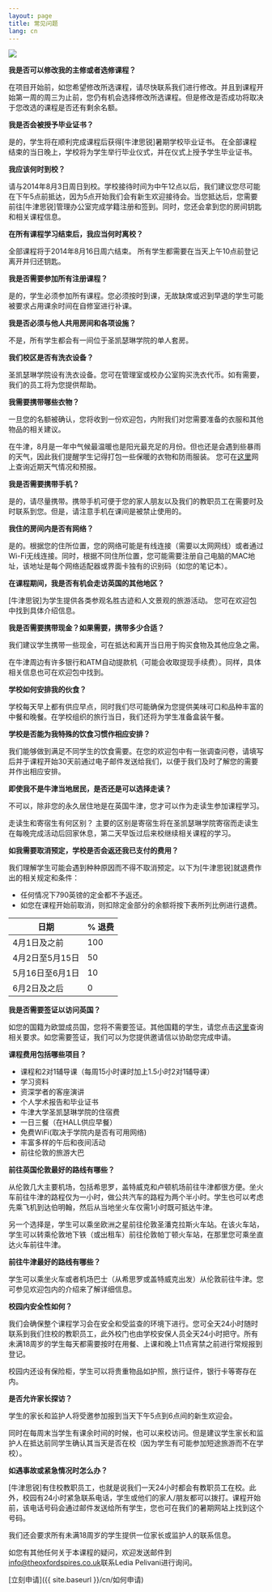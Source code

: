 ```yaml
---
layout: page
title: 常见问题
lang: cn
---
```


![](https://dl.dropboxusercontent.com/u/516841/GlobalME/sp6.jpg)

**我是否可以修改我的主修或者选修课程？**

在项目开始前，如您希望修改所选课程，请尽快联系我们进行修改。并且到课程开始第一周的周三为止前，您仍有机会选择修改所选课程。但是修改是否成功将取决于您改选的课程是否还有剩余名额。

**我是否会被授予毕业证书？**

是的，学生将在顺利完成课程后获得[牛津思锐]暑期学校毕业证书。 在全部课程结束的当日晚上，学校将为学生举行毕业仪式，并在仪式上授予学生毕业证书。

**我应该何时到校？**

请与2014年8月3日周日到校。学校接待时间为中午12点以后，我们建议您尽可能在下午5点前抵达，因为5点开始我们会有新生欢迎接待会。当您抵达后，您需要前往[牛津思锐]管理办公室完成学籍注册和签到。同时，您还会拿到您的房间钥匙和相关课程信息。

**在所有课程学习结束后，我应当何时离校？**

全部课程将于2014年8月16日周六结束。 所有学生都需要在当天上午10点前登记离开并归还钥匙。

**我是否需要参加所有注册课程？**

是的，学生必须参加所有课程。您必须按时到课，无故缺席或迟到早退的学生可能被要求占用课余时间在自修室进行补课。

**我是否必须与他人共用房间和各项设施？**

不是，所有学生都会有一间位于圣凯瑟琳学院的单人套房。

**我们校区是否有洗衣设备？**

圣凯瑟琳学院设有洗衣设备。您可在管理室或校办公室购买洗衣代币。如有需要，我们的员工将为您提供帮助。

**我需要携带哪些衣物？**

一旦您的名额被确认，您将收到一份欢迎包，内附我们对您需要准备的衣服和其他物品的相关建议。

在牛津，8月是一年中气候最温暖也是阳光最充足的月份。但也还是会遇到些暴雨的天气，因此我们提醒学生记得打包一些保暖的衣物和防雨服装。 您可在[这里](http://www.uk.weather.com)网上查询近期天气情况和预报。

**我是否需要携带手机？**

是的，请尽量携带。携带手机可便于您的家人朋友以及我们的教职员工在需要时及时联系到您。但是，请注意手机在课间是被禁止使用的。

**我住的房间内是否有网络？**

是的。根据您的住所位置，您的网络可能是有线连接（需要以太网网线）或者通过Wi-Fi无线连接。同时，根据不同住所位置，您可能需要注册自己电脑的MAC地址，该地址是每个网络适配器或界面卡独有的识别码（如您的笔记本）。 

**在课程期间，我是否有机会走访英国的其他地区？**

[牛津思锐]为学生提供各类参观名胜古迹和人文景观的旅游活动。 您可在欢迎包中找到具体介绍信息。

**我是否需要携带现金？如果需要，携带多少合适？**

我们建议学生携带一些现金，可在抵达和离开当日用于购买食物及其他应急之需。

在牛津周边有许多银行和ATM自动提款机（可能会收取提现手续费）。同样，具体相关信息也可在欢迎包中找到。

**学校如何安排我的伙食？**

学校每天早上都有供应早点，同时我们尽可能确保为您提供美味可口和品种丰富的中餐和晚餐。在学校组织的旅行当日，我们还将为学生准备盒装午餐。 

**学校是否能为我特殊的饮食习惯作相应安排？**

我们能够做到满足不同学生的饮食需要。在您的欢迎包中有一张调查问卷，请填写后并于课程开始30天前通过电子邮件发送给我们，以便于我们及时了解您的需要并作出相应安排。

**即使我不是牛津当地居民，是否还是可以选择走读？**

不可以，除非您的永久居住地是在英国牛津，您才可以作为走读生参加课程学习。

走读生和寄宿生有何区别？ 主要的区别是寄宿生将在圣凯瑟琳学院寄宿而走读生在每晚完成活动后回家休息，第二天早饭过后来校继续相关课程的学习。

**如我需要取消预定，学校是否会返还我已支付的费用？**

我们理解学生可能会遇到种种原因而不得不取消预定。以下为[牛津思锐]就退费作出的相关规定和条件：

- 任何情况下790英镑的定金都不予返还。
- 如您在课程开始前取消，则扣除定金部分的余额将按下表所列比例进行退费。

|日期               |% 退费                     |
|-------------------|---------------------------|
|4月1日及之前       |100                        |
|4月2日至5月15日    |50                         |
|5月16日至6月1日    |10                         |
|6月2日及之后       |0                          |

**我是否需要签证以访问英国？**

如您的国籍为欧盟成员国，您将不需要签证。其他国籍的学生，请您点击[这里](http://www.ukba.homeoffice.gov.uk/visas-immigration/do-you-need-a-visa/)查询相关要求。如您需要签证，我们可以为您提供邀请信以协助您完成申请。

**课程费用包括哪些项目？**

- 课程和2对1辅导课（每周15小时课时加上1.5小时2对1辅导课）
- 学习资料
- 资深学者的客座演讲
- 个人学术报告和毕业证书
- 牛津大学圣凯瑟琳学院的住宿费
- 一日三餐（在HALL供应早餐）
- 免费WiFi(取决于学院内是否有可用网络)
- 丰富多样的午后和夜间活动
- 前往伦敦的旅游大巴

**前往英国伦敦最好的路线有哪些？**

从伦敦几大主要机场，包括希思罗，盖特威克和卢顿机场前往牛津都很方便。坐火车前往牛津的路程仅为一小时，做公共汽车的路程为两个半小时。学生也可以考虑先乘飞机到达伯明翰，然后从当地坐火车仅需1小时既可抵达牛津。

另一个选择是，学生可以乘坐欧洲之星前往伦敦圣潘克拉斯火车站。在该火车站，学生可以转乘伦敦地下铁（或出租车）前往伦敦帕丁顿火车站，在那里您可乘坐直达火车前往牛津。

**前往牛津最好的路线有哪些？**

学生可以乘坐火车或者机场巴士（从希思罗或盖特威克出发）从伦敦前往牛津。您可参见欢迎包内的介绍来了解详细信息。

**校园内安全性如何？**

我们会确保整个课程学习会在安全和受监查的环境下进行。您可全天24小时随时联系到我们住校的教职员工，此外校门也由学校安保人员全天24小时把守。所有未满18周岁的学生每天都需要按时在用餐、上课和晚上11点宵禁之前进行常规报到登记。

校园内还设有保险柜，学生可以将贵重物品如护照，旅行证件，银行卡等寄存在内。

**是否允许家长探访？**

学生的家长和监护人将受邀参加报到当天下午5点到6点间的新生欢迎会。

同时在每周末当学生有课余时间的时候，也可以来校访问。但是建议学生家长和监护人在抵达前同学生确认其当天是否在校（因为学生有可能参加短途旅游而不在学校）。

**如遇事故或紧急情况时怎么办？**

[牛津思锐]有住校教职员工，也就是说我们一天24小时都会有教职员工在校。此外，校园有24小时紧急联系电话，学生或他们的家人/朋友都可以拨打。课程开始前，该电话号码会通过邮件发送给所有学生，您也可在我们的暑期网站上找到这个号码。 

我们还会要求所有未满18周岁的学生提供一位家长或监护人的联系信息。

如您有其他任何关于本课程的疑问，欢迎发送邮件到[info@theoxfordspires.co.uk](mailto:info@theoxfordspires.co.uk)联系Ledia Pelivani进行询问。

[立刻申请]({{ site.baseurl }}/cn/如何申请)
